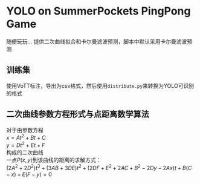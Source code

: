 # YOLO on SummerPockets PingPong Game

随便玩玩...
提供二次曲线拟合和卡尔曼滤波预测，脚本中默认采用卡尔曼滤波预测

## 训练集

使用VoTT标注，导出为csv格式，然后使用`distribute.py`来转换为YOLO可识别的格式

## 二次曲线参数方程形式与点距离数学算法

对于由参数方程  
$x = At^2+Bt+C$  
$y = Dt^2+Et+F$  
构成的二次曲线  
一点$P(x,y)$到该曲线的距离的求解方式：  
$(2A^2+2D^2)t^3+(3AB+3DE)t^2+(2DF+E^2+2AC+B^2-2Dy-2Ax)t+B(C-x)+E(F-y)=0$

